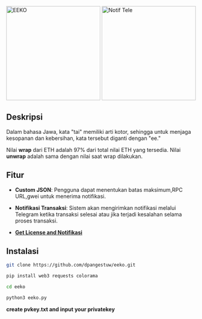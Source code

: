 <img height="250" alt="EEKO" src="https://github.com/user-attachments/assets/698730c4-c0e6-498f-a3ee-8ab757de3fb4"> <img height="250" alt="Notif Tele" src="https://github.com/user-attachments/assets/de45b100-690e-44ef-b34f-fc9362ab3921">


## Deskripsi

Dalam bahasa Jawa, kata "tai" memiliki arti kotor, sehingga untuk menjaga kesopanan dan kebersihan, kata tersebut diganti dengan "ee."

Nilai **wrap** dari ETH adalah 97% dari total nilai ETH yang tersedia. Nilai **unwrap** adalah sama dengan nilai saat wrap dilakukan.

## Fitur

- **Custom JSON**: Pengguna dapat menentukan batas maksimum,RPC URL,gwei untuk menerima notifikasi. 
  
- **Notifikasi Transaksi**: Sistem akan mengirimkan notifikasi melalui Telegram ketika transaksi selesai atau jika terjadi kesalahan selama proses transaksi.

- [**Get License and Notifikasi**](https://t.me/Laporan_Sayang_bot)

## Instalasi

   ```bash
   git clone https://github.com/dpangestuw/eeko.git
   ```
   ```bash
   pip install web3 requests colorama
   ```
   ```bash
   cd eeko
   ```
   ```bash
   python3 eeko.py
   ```
**create pvkey.txt and input your privatekey**
